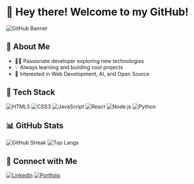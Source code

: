 # 👋 Hey there! Welcome to my GitHub!

![GitHub Banner](https://source.unsplash.com/1600x400/?technology,coding)

## 🚀 About Me

- 🧑‍💻 Passionate developer exploring new technologies
- 💡 Always learning and building cool projects
- 🎯 Interested in Web Development, AI, and Open Source

## 🔧 Tech Stack

![HTML5](https://img.shields.io/badge/HTML5-E34F26?style=flat&logo=html5&logoColor=white)
![CSS3](https://img.shields.io/badge/CSS3-1572B6?style=flat&logo=css3&logoColor=white)
![JavaScript](https://img.shields.io/badge/JavaScript-F7DF1E?style=flat&logo=javascript&logoColor=black)
![React](https://img.shields.io/badge/React-61DAFB?style=flat&logo=react&logoColor=black)
![Node.js](https://img.shields.io/badge/Node.js-339933?style=flat&logo=node.js&logoColor=white)
![Python](https://img.shields.io/badge/Python-3776AB?style=flat&logo=python&logoColor=white)

## 📊 GitHub Stats

![GitHub Streak](https://github-readme-streak-stats.herokuapp.com/?user=imeneBoujarra&theme=radical)
![Top Langs](https://github-readme-stats.vercel.app/api/top-langs/?username=imeneBoujarra&layout=compact&theme=radical)

## 🔗 Connect with Me

[![LinkedIn](https://img.shields.io/badge/LinkedIn-blue?style=flat&logo=linkedin&logoColor=white)](https://www.linkedin.com/in/boujarra-imen-406539197/)
[![Portfolio](https://img.shields.io/badge/Portfolio-%23000000.svg?style=flat&logo=firefox&logoColor=white)](https://portfolio-7896a.web.app/)
